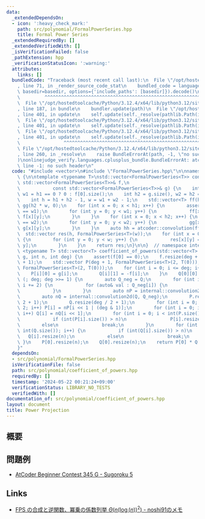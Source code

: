 ```yaml
---
data:
  _extendedDependsOn:
  - icon: ':heavy_check_mark:'
    path: src/polynomial/FormalPowerSeries.hpp
    title: Formal Power Series
  _extendedRequiredBy: []
  _extendedVerifiedWith: []
  _isVerificationFailed: false
  _pathExtension: hpp
  _verificationStatusIcon: ':warning:'
  attributes:
    links: []
  bundledCode: "Traceback (most recent call last):\n  File \"/opt/hostedtoolcache/Python/3.12.4/x64/lib/python3.12/site-packages/onlinejudge_verify/documentation/build.py\"\
    , line 71, in _render_source_code_stat\n    bundled_code = language.bundle(stat.path,\
    \ basedir=basedir, options={'include_paths': [basedir]}).decode()\n          \
    \         ^^^^^^^^^^^^^^^^^^^^^^^^^^^^^^^^^^^^^^^^^^^^^^^^^^^^^^^^^^^^^^^^^^^^^^^^^^^^^^^^^\n\
    \  File \"/opt/hostedtoolcache/Python/3.12.4/x64/lib/python3.12/site-packages/onlinejudge_verify/languages/cplusplus.py\"\
    , line 187, in bundle\n    bundler.update(path)\n  File \"/opt/hostedtoolcache/Python/3.12.4/x64/lib/python3.12/site-packages/onlinejudge_verify/languages/cplusplus_bundle.py\"\
    , line 401, in update\n    self.update(self._resolve(pathlib.Path(included), included_from=path))\n\
    \  File \"/opt/hostedtoolcache/Python/3.12.4/x64/lib/python3.12/site-packages/onlinejudge_verify/languages/cplusplus_bundle.py\"\
    , line 401, in update\n    self.update(self._resolve(pathlib.Path(included), included_from=path))\n\
    \  File \"/opt/hostedtoolcache/Python/3.12.4/x64/lib/python3.12/site-packages/onlinejudge_verify/languages/cplusplus_bundle.py\"\
    , line 401, in update\n    self.update(self._resolve(pathlib.Path(included), included_from=path))\n\
    \                ^^^^^^^^^^^^^^^^^^^^^^^^^^^^^^^^^^^^^^^^^^^^^^^^^^^^^^^^^\n \
    \ File \"/opt/hostedtoolcache/Python/3.12.4/x64/lib/python3.12/site-packages/onlinejudge_verify/languages/cplusplus_bundle.py\"\
    , line 260, in _resolve\n    raise BundleErrorAt(path, -1, \"no such header\"\
    )\nonlinejudge_verify.languages.cplusplus_bundle.BundleErrorAt: atcoder/convolution.hpp:\
    \ line -1: no such header\n"
  code: "#include <vector>\n#include \"FormalPowerSeries.hpp\"\n\nnamespace internal\
    \ {\n\ntemplate <typename T>\nstd::vector<FormalPowerSeries<T>> convolution2d(const\
    \ std::vector<FormalPowerSeries<T>>& f,\n                                    \
    \            const std::vector<FormalPowerSeries<T>>& g) {\n    int h1 = f.size(),\
    \ w1 = h1 == 0 ? 0 : f[0].size();\n    int h2 = g.size(), w2 = h2 == 0 ? 0 : g[0].size();\n\
    \    int h = h1 + h2 - 1, w = w1 + w2 - 1;\n    std::vector<T> ff(h1 * w, 0),\
    \ gg(h2 * w, 0);\n    for (int x = 0; x < h1; x++) {\n        assert(f[x].size()\
    \ == w1);\n        for (int y = 0; y < w1; y++) {\n            ff[x * w + y] =\
    \ f[x][y];\n        }\n    }\n    for (int x = 0; x < h2; x++) {\n        assert(g[x].size()\
    \ == w2);\n        for (int y = 0; y < w2; y++) {\n            gg[x * w + y] =\
    \ g[x][y];\n        }\n    }\n    auto hh = atcoder::convolution(ff, gg);\n  \
    \  std::vector res(h, FormalPowerSeries<T>(w));\n    for (int x = 0; x < h; x++)\
    \ {\n        for (int y = 0; y < w; y++) {\n            res[x][y] = hh[x * w +\
    \ y];\n        }\n    }\n    return res;\n}\n\n}  // namespace internal\n\ntemplate\
    \ <typename T> std::vector<T> coefficient_of_powers(std::vector<T> f, std::vector<T>\
    \ g, int n, int deg) {\n    assert(f[0] == 0);\n    f.resize(deg + 1);\n    g.resize(deg\
    \ + 1);\n    std::vector P(deg + 1, FormalPowerSeries<T>(2, T(0))), Q(deg + 1,\
    \ FormalPowerSeries<T>(2, T(0)));\n    for (int i = 0; i <= deg; i++) {\n    \
    \    P[i][0] = g[i];\n        Q[i][1] = -f[i];\n    }\n    Q[0][0] = 1;\n    for\
    \ (; deg; deg >>= 1) {\n        auto Q_neg = Q;\n        for (int i = 1; i < int(Q_neg.size());\
    \ i += 2) {\n            for (auto& val : Q_neg[i]) {\n                val = -val;\n\
    \            }\n        }\n        auto nP = internal::convolution2d(P, Q_neg);\n\
    \        auto nQ = internal::convolution2d(Q, Q_neg);\n        P.resize(deg /\
    \ 2 + 1);\n        Q.resize(deg / 2 + 1);\n        for (int i = 0; i <= deg /\
    \ 2; i++) P[i] = nP[i << 1 | (deg & 1)];\n        for (int i = 0; i <= deg / 2;\
    \ i++) Q[i] = nQ[i << 1];\n        for (int i = 0; i < int(P.size()); i++) {\n\
    \            if (int(P[i].size()) > n)\n                P[i].resize(n);\n    \
    \        else\n                break;\n        }\n        for (int i = 0; i <\
    \ int(Q.size()); i++) {\n            if (int(Q[i].size()) > n)\n             \
    \   Q[i].resize(n);\n            else\n                break;\n        }\n   \
    \ }\n    P[0].resize(n);\n    Q[0].resize(n);\n    return P[0] * Q[0].inv();\n\
    }"
  dependsOn:
  - src/polynomial/FormalPowerSeries.hpp
  isVerificationFile: false
  path: src/polynomial/coefficient_of_powers.hpp
  requiredBy: []
  timestamp: '2024-05-22 00:21:24+09:00'
  verificationStatus: LIBRARY_NO_TESTS
  verifiedWith: []
documentation_of: src/polynomial/coefficient_of_powers.hpp
layout: document
title: Power Projection
---
```


## 概要


## 問題例
- [AtCoder Beginner Contest 345 G - Sugoroku 5](https://atcoder.jp/contests/abc345/tasks/abc345_g)

## Links
- [FPS の合成と逆関数、冪乗の係数列挙 $Θ(n (\log(n))^2)$ - noshi91のメモ](https://noshi91.hatenablog.com/entry/2024/03/16/224034)
